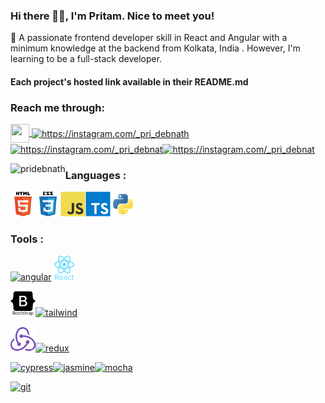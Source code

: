 

### Hi there 👋🏻, I'm Pritam. Nice to meet you!

:speech_balloon: A passionate frontend developer skill in React and Angular with a minimum knowledge at the backend from Kolkata, India . However, I'm learning to be a full-stack developer.


#### Each project's hosted link available in their README.md 




<!-- github trophy start-->
<!--
  <p align="left"> <a href="https://github.com/ryo-ma/github-profile-trophy"><img src="https://github-profile-trophy.vercel.app/?username=pridebnath" alt="pridebnath" /></a> </p>
  -->
<!-- github trophy end-->
  <!-- social media start-->
  <h3 align="left">Reach me through:</h3><p align="left">
 <a href="https://pridebnath.github.io/portfolio" target="_blank">
<img align="center" src="https://encrypted-tbn0.gstatic.com/images?q=tbn:ANd9GcTvFihaWqPbgnHSU9OGfwnjoFR8P0rX1cffqg&usqp=CAU" height="30" width="30" />
</a><a href="https://instagram.com/https://instagram.com/_pri_debnath" target="_blank">
 <img align="center" src="https://raw.githubusercontent.com/rahuldkjain/github-profile-readme-generator/master/src/images/icons/Social/instagram.svg" alt="https://instagram.com/_pri_debnath" height="30" width="40" />
</a><a href="https://www.linkedin.com/in/pritam-debnath-762019239" target="blank"><img align="center" src="https://encrypted-tbn0.gstatic.com/images?q=tbn:ANd9GcRWjiYZ8L202MJ_vK9A-QBlOvd1hA2wsWzASQ&usqp=CAU" alt="https://instagram.com/_pri_debnat" height="30" width="30" /></a><a href="https://in.pinterest.com/PriDebnath/" target="blank"><img align="center" src="https://encrypted-tbn0.gstatic.com/images?q=tbn:ANd9GcSaLv206AEKhZHsb0zAg4Myf_YGyGi3AW6yxQ&usqp=CAU" alt="https://instagram.com/_pri_debnat" height="30" width="30" /></a>
  </p>
  <!-- social media end-->
  <!-- Most Used Languages start  -->
 <div style="display: block">
  <p><img align="left" src="https://github-readme-stats.vercel.app/api/top-langs?username=pridebnath&show_icons=true&locale=en&layout=compact" alt="pridebnath" /></p>
  </div>
  <!-- Most Used Languages end  -->
  <!--  Languages start-->
  <div><h3 align="left">Languages :</h3><p align="left"><!-- HTML5 --><a href="https://www.w3.org/html/" target="_blank" rel="noreferrer"><img src="https://raw.githubusercontent.com/devicons/devicon/master/icons/html5/html5-original-wordmark.svg" alt="html5" width="40" height="40" /></a><!-- CSS3 --><a href="https://www.w3schools.com/css/" target="_blank" rel="noreferrer"><img src="https://raw.githubusercontent.com/devicons/devicon/master/icons/css3/css3-original-wordmark.svg" alt="css3" width="40" height="40" /></a><!-- JavaScript --><a href="https://developer.mozilla.org/en-US/docs/Web/JavaScript" target="_blank" rel="noreferrer"><img src="https://raw.githubusercontent.com/devicons/devicon/master/icons/javascript/javascript-original.svg" alt="javascript" width="40" height="40" /></a><!-- TypeScript --><a href="https://www.typescriptlang.org/" target="_blank" rel="noreferrer"><img src="https://raw.githubusercontent.com/devicons/devicon/master/icons/typescript/typescript-original.svg" alt="typescript" width="40" height="40" /></a><!-- Python --><a href="https://www.python.org" target="_blank" rel="noreferrer"><img src="https://raw.githubusercontent.com/devicons/devicon/master/icons/python/python-original.svg" alt="python" width="40" height="40" />
 </a></p>
  <!--  Languages end-->
  <!--  Tools start-->
  <h3 align="left">Tools : </h3>
  <!--  Tools end-->
  <p align="left"><!-- Angular--><a href="https://angular.io" target="_blank" rel="noreferrer">
 <img src="https://angular.io/assets/images/logos/angular/angular.svg" alt="angular" width="40" height="40" /></a><!-- React --><a href="https://reactjs.org/" target="_blank" rel="noreferrer"><img src="https://raw.githubusercontent.com/devicons/devicon/master/icons/react/react-original-wordmark.svg" alt="react" width="40" height="40" /></a></p>
  <!-- Css tools start -->
  <p align="left"><!-- Bootstrap --><a href="https://getbootstrap.com" target="_blank" rel="noreferrer"><img src="https://raw.githubusercontent.com/devicons/devicon/master/icons/bootstrap/bootstrap-plain-wordmark.svg" alt="bootstrap" width="40" height="40" /></a><!-- Tailwind CSS --><a href="https://tailwindcss.com/" target="_blank" rel="noreferrer"><img src="https://www.vectorlogo.zone/logos/tailwindcss/tailwindcss-icon.svg" alt="tailwind" width="40" height="40" /></a></p>
  <!-- Css tools end -->
  <!-- Js tools start -->
  <p align="left"><!-- Redux --><a href="https://redux.js.org" target="_blank" rel="noreferrer"><img src="https://raw.githubusercontent.com/devicons/devicon/master/icons/redux/redux-original.svg" alt="redux" width="40" height="40" /></a><!-- Rx Js --><a href="https://rxjs.dev/" target="_blank" rel="noreferrer"><img src="https://rxjs.dev/generated/images/marketing/home/Rx_Logo-512-512.png" alt="redux" width="40" height="40" /></a></p>
  <!-- Js tools end -->
  <!-- Testing start-->
  <p align="left"><!-- Cypress --><a href="https://www.cypress.io" target="_blank" rel="noreferrer"><img src="https://raw.githubusercontent.com/simple-icons/simple-icons/6e46ec1fc23b60c8fd0d2f2ff46db82e16dbd75f/icons/cypress.svg" alt="cypress" width="40" height="40" /></a><!-- Jasmine --><a href="https://jasmine.github.io/" target="_blank" rel="noreferrer"><img src="https://www.vectorlogo.zone/logos/jasmine/jasmine-icon.svg" alt="jasmine" width="40" height="40" /></a><!-- Mocha --><a href="https://mochajs.org" target="_blank" rel="noreferrer"><img src="https://www.vectorlogo.zone/logos/mochajs/mochajs-icon.svg" alt="mocha" width="40" height="40" /></a></p>
  <!-- Testing end -->
  <p align="left"><!-- Git -->
    <a href="https://git-scm.com/" target="_blank" rel="noreferrer"><img src="https://www.vectorlogo.zone/logos/git-scm/git-scm-icon.svg" alt="git" width="40" height="40" /></a>
  </p>
</div>
  <!-- GitHub stats start -->
  <!--
  <p>&nbsp;<img align="center" src="https://github-readme-stats.vercel.app/api?username=pridebnath&show_icons=true&locale=en" alt="pridebnath" /></p>
    -->
  <!-- GitHub stats end -->
  <!-- Contribution start -->
    <!--
  <p><img align="center" src="https://github-readme-streak-stats.herokuapp.com/?user=pridebnath&" alt="pridebnath" /></p>
    -->
  <!-- Contribution end -->



<!---
PriDebnath/PriDebnath is a ✨ special ✨ repository because its `README.md` (this file) appears on your GitHub profile.
You can click the Preview link to take a look at your changes.
--->
